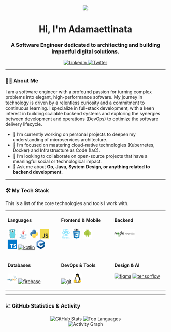 <div id="header" align="center">
  <img src="https://media.giphy.com/media/M9gbBd9nbDrOTu1Mqx/giphy.gif" width="100"/>
  <h1 align="center">Hi, I'm Adamaettinata</h1>
  <h3 align="center">A Software Engineer dedicated to architecting and building impactful digital solutions.</h3>
  <div align="center">
    <a href="https://linkedin.com/in/adamaettinata" target="_blank">
      <img src="https://img.shields.io/badge/LinkedIn-0077B5?style=for-the-badge&logo=linkedin&logoColor=white" alt="LinkedIn"/>
    </a>
    <a href="https://twitter.com/adamaettinata" target="_blank">
      <img src="https://img.shields.io/badge/Twitter-1DA1F2?style=for-the-badge&logo=twitter&logoColor=white" alt="Twitter"/>
    </a>
  </div>
</div>

---

### 👨‍💻 About Me

I am a software engineer with a profound passion for turning complex problems into elegant, high-performance software. My journey in technology is driven by a relentless curiosity and a commitment to continuous learning. I specialize in full-stack development, with a keen interest in building scalable backend systems and exploring the synergies between development and operations (DevOps) to optimize the software delivery lifecycle.

- 🔭 I’m currently working on personal projects to deepen my understanding of microservices architecture.
- 🌱 I’m focused on mastering cloud-native technologies (Kubernetes, Docker) and Infrastructure as Code (IaC).
- 🤝 I’m looking to collaborate on open-source projects that have a meaningful social or technological impact.
- 💬 Ask me about **Go, Java, System Design, or anything related to backend development**.

---

### 🛠️ My Tech Stack

This is a list of the core technologies and tools I work with.

<table width="100%">
  <tr>
    <td valign="top" width="33%">
      <h4>Languages</h4>
        <p>
            <a href="https://golang.org" target="_blank" rel="noreferrer"><img src="https://raw.githubusercontent.com/devicons/devicon/master/icons/go/go-original.svg" alt="go" width="30" height="30"/></a>
            <a href="https://www.java.com" target="_blank" rel="noreferrer"><img src="https://raw.githubusercontent.com/devicons/devicon/master/icons/java/java-original.svg" alt="java" width="30" height="30"/></a>
            <a href="https://www.python.org" target="_blank" rel="noreferrer"><img src="https://raw.githubusercontent.com/devicons/devicon/master/icons/python/python-original.svg" alt="python" width="30" height="30"/></a>
            <a href="https://developer.mozilla.org/en-US/docs/Web/JavaScript" target="_blank" rel="noreferrer"><img src="https://raw.githubusercontent.com/devicons/devicon/master/icons/javascript/javascript-original.svg" alt="javascript" width="30" height="30"/></a>
            <a href="https://www.typescriptlang.org/" target="_blank" rel="noreferrer"><img src="https://raw.githubusercontent.com/devicons/devicon/master/icons/typescript/typescript-original.svg" alt="typescript" width="30" height="30"/></a>
            <a href="https://kotlinlang.org" target="_blank" rel="noreferrer"><img src="https://www.vectorlogo.zone/logos/kotlinlang/kotlinlang-icon.svg" alt="kotlin" width="30" height="30"/></a>
            <a href="https://www.w3schools.com/cpp/" target="_blank" rel="noreferrer"><img src="https://raw.githubusercontent.com/devicons/devicon/master/icons/cplusplus/cplusplus-original.svg" alt="cplusplus" width="30" height="30"/></a>
        </p>
    </td>
    <td valign="top" width="33%">
      <h4>Frontend & Mobile</h4>
        <p>
            <a href="https://reactjs.org/" target="_blank" rel="noreferrer"><img src="https://raw.githubusercontent.com/devicons/devicon/master/icons/react/react-original-wordmark.svg" alt="react" width="30" height="30"/></a>
            <a href="https://www.w3schools.com/css/" target="_blank" rel="noreferrer"><img src="https://raw.githubusercontent.com/devicons/devicon/master/icons/css3/css3-original-wordmark.svg" alt="css3" width="30" height="30"/></a>
            <a href="https://developer.android.com" target="_blank" rel="noreferrer"><img src="https://raw.githubusercontent.com/devicons/devicon/master/icons/android/android-original-wordmark.svg" alt="android" width="30" height="30"/></a>
        </p>
    </td>
    <td valign="top" width="33%">
      <h4>Backend</h4>
        <p>
            <a href="https://nodejs.org" target="_blank" rel="noreferrer"><img src="https://raw.githubusercontent.com/devicons/devicon/master/icons/nodejs/nodejs-original-wordmark.svg" alt="nodejs" width="30" height="30"/></a>
            <a href="https://expressjs.com" target="_blank" rel="noreferrer"><img src="https://raw.githubusercontent.com/devicons/devicon/master/icons/express/express-original-wordmark.svg" alt="express" width="30" height="30"/></a>
        </p>
    </td>
  </tr>
  <tr>
    <td valign="top" width="33%">
      <h4>Databases</h4>
        <p>
            <a href="https://www.mysql.com/" target="_blank" rel="noreferrer"><img src="https://raw.githubusercontent.com/devicons/devicon/master/icons/mysql/mysql-original-wordmark.svg" alt="mysql" width="30" height="30"/></a>
            <a href="https://firebase.google.com/" target="_blank" rel="noreferrer"><img src="https://www.vectorlogo.zone/logos/firebase/firebase-icon.svg" alt="firebase" width="30" height="30"/></a>
        </p>
    </td>
    <td valign="top" width="33%">
      <h4>DevOps & Tools</h4>
        <p>
            <a href="https://git-scm.com/" target="_blank" rel="noreferrer"><img src="https://www.vectorlogo.zone/logos/git-scm/git-scm-icon.svg" alt="git" width="30" height="30"/></a>
            <a href="https://www.linux.org/" target="_blank" rel="noreferrer"><img src="https://raw.githubusercontent.com/devicons/devicon/master/icons/linux/linux-original.svg" alt="linux" width="30" height="30"/></a>
        </p>
    </td>
    <td valign="top" width="33%">
      <h4>Design & AI</h4>
        <p>
            <a href="https://www.figma.com/" target="_blank" rel="noreferrer"><img src="https://www.vectorlogo.zone/logos/figma/figma-icon.svg" alt="figma" width="30" height="30"/></a>
            <a href="https://www.tensorflow.org" target="_blank" rel="noreferrer"><img src="https://www.vectorlogo.zone/logos/tensorflow/tensorflow-icon.svg" alt="tensorflow" width="30" height="30"/></a>
        </p>
    </td>
  </tr>
</table>

---

### 📈 GitHub Statistics & Activity

<div align="center">
  <img src="https://github-readme-stats.vercel.app/api?username=adamaettinata&show_icons=true&theme=github_dark&hide_border=true&count_private=true" alt="GitHub Stats" />
  <img src="https://github-readme-stats.vercel.app/api/top-langs/?username=adamaettinata&layout=compact&theme=github_dark&hide_border=true" alt="Top Languages" />
</div>
<div align="center">
  <img src="https://github-readme-activity-graph.vercel.app/graph?username=adamaettinata&theme=github-compact&hide_border=true&color=0e76a8" alt="Activity Graph"/>
</div>
